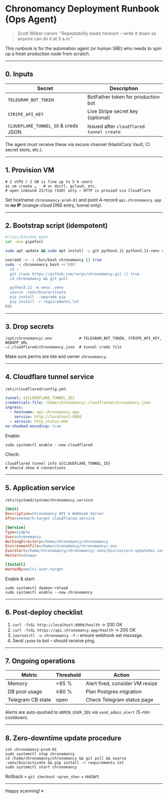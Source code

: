 # Chronomancy Deployment Runbook (Ops Agent)

> Scott Wilber canon: "Repeatability beats heroism – write it down so anyone can do it at 3 a.m."

This runbook is for the automation agent (or human SRE) who needs to spin up a fresh production node from scratch.

---

## 0. Inputs

| Secret | Description |
|--------|-------------|
| `TELEGRAM_BOT_TOKEN` | BotFather token for production bot |
| `STRIPE_API_KEY`    | Live Stripe secret key (optional) |
| `CLOUDFLARE_TUNNEL_ID` & creds JSON | Issued after `cloudflared tunnel create` |

The agent must receive these via secure channel (HashiCorp Vault, CI secret store, etc.).

---

## 1. Provision VM

```
# 2 vCPU / 2 GB is fine up to 5 k users
az vm create …   # or doctl, gcloud, etc.
# open inbound 22/tcp (SSH) only – HTTP is proxied via Cloudflare
```

Set hostname `chronomancy-prod-01` and point A-record `api.chronomancy.app` to **no IP** (orange-cloud DNS entry, tunnel only).

---

## 2. Bootstrap script (idempotent)

```bash
#!/usr/bin/env bash
set -euo pipefail

sudo apt update && sudo apt install -y git python3.11 python3.11-venv cloudflared

useradd -m -s /bin/bash chronomancy || true
sudo -u chronomancy bash <<'EOS'
  cd ~
  git clone https://github.com/<org>/chronomancy.git || true
  cd chronomancy && git pull

  python3.11 -m venv .venv
  source .venv/bin/activate
  pip install --upgrade pip
  pip install -r requirements.txt
EOS
```

---

## 3. Drop secrets

```
/opt/chronomancy/.env            # TELEGRAM_BOT_TOKEN, STRIPE_API_KEY, WEBAPP_URL
~/.cloudflared/chronomancy.json  # tunnel creds file
```

Make sure perms are `600` and owner `chronomancy`.

---

## 4. Cloudflare tunnel service

`/etc/cloudflared/config.yml`:
```yaml
tunnel: ${CLOUDFLARE_TUNNEL_ID}
credentials-file: /home/chronomancy/.cloudflared/chronomancy.json
ingress:
  - hostname: api.chronomancy.app
    service: http://localhost:8000
  - service: http_status:404
no-chunked-encoding: true
```
Enable:
```
sudo systemctl enable --now cloudflared
```
Check:
```
cloudflared tunnel info ${CLOUDFLARE_TUNNEL_ID}
# should show 4 connections
```

---

## 5. Application service

`/etc/systemd/system/chronomancy.service`:
```ini
[Unit]
Description=Chronomancy API & Webhook Server
After=network.target cloudflared.service

[Service]
Type=simple
User=chronomancy
WorkingDirectory=/home/chronomancy/chronomancy
EnvironmentFile=/home/chronomancy/chronomancy/.env
ExecStart=/home/chronomancy/chronomancy/.venv/bin/uvicorn updatedui.server:app --host 0.0.0.0 --port 8000 --workers 2
Restart=always

[Install]
WantedBy=multi-user.target
```
Enable & start:
```
sudo systemctl daemon-reload
sudo systemctl enable --now chronomancy
```

---

## 6. Post-deploy checklist

1. `curl -fsSL http://localhost:8000/health` → 200 OK
2. `curl -fsSL https://api.chronomancy.app/health` → 200 OK
3. `journalctl -u chronomancy -f` – ensure webhook set message.
4. Send `/poke` to bot – should receive ping.

---

## 7. Ongoing operations

| Metric | Threshold | Action |
|--------|-----------|--------|
| Memory | >85 % | Alert fired, consider VM resize |
| DB pool usage | ≥80 % | Plan Postgres migration |
| Telegram CB state | open | Check Telegram status page |

Alerts are auto-pushed to `ADMIN_USER_IDS` via `send_admin_alert` (5-min cooldown).

---

## 8. Zero-downtime update procedure

```
ssh chronomancy-prod-01
sudo systemctl stop chronomancy
cd /home/chronomancy/chronomancy && git pull && source .venv/bin/activate && pip install -r requirements.txt
sudo systemctl start chronomancy
```

Rollback = `git checkout <prev_sha>` + restart.

---

Happy scanning! 🌀 